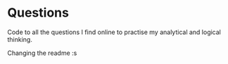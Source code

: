 # Questions
Code to all the questions I find online to practise my analytical and logical thinking.

Changing the readme :s
